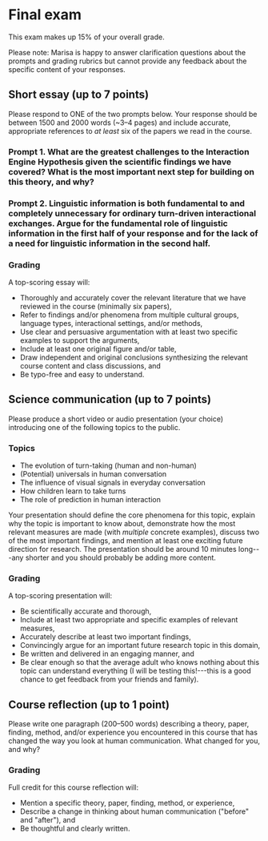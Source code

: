# Final exam

This exam makes up 15% of your overall grade.

Please note: Marisa is happy to answer clarification questions about the prompts and grading rubrics but cannot provide any feedback about the specific content of your responses.

## Short essay (up to 7 points)

Please respond to ONE of the two prompts below. Your response should be between 1500 and 2000 words (~3–4 pages) and include accurate, appropriate references to _at least_ six of the papers we read in the course.

### Prompt 1. What are the greatest challenges to the Interaction Engine Hypothesis given the scientific findings we have covered? What is the most important next step for building on this theory, and why?

### Prompt 2. Linguistic information is both fundamental to and completely unnecessary for ordinary turn-driven interactional exchanges. Argue for the fundamental role of linguistic information in the first half of your response and for the lack of a need for linguistic information in the second half.

### Grading

A top-scoring essay will:

- Thoroughly and accurately cover the relevant literature that we have reviewed in the course (minimally six papers),
- Refer to findings and/or phenomena from multiple cultural groups, language types, interactional settings, and/or methods,
- Use clear and persuasive argumentation with at least two specific examples to support the arguments,
- Include at least one original figure and/or table,
- Draw independent and original conclusions synthesizing the relevant course content and class discussions, and
- Be typo-free and easy to understand.

## Science communication (up to 7 points)

Please produce a short video or audio presentation (your choice) introducing one of the following topics to the public. 

### Topics

* The evolution of turn-taking (human and non-human)
* (Potential) universals in human conversation
* The influence of visual signals in everyday conversation
* How children learn to take turns
* The role of prediction in human interaction

Your presentation should define the core phenomena for this topic, explain why the topic is important to know about, demonstrate how the most relevant measures are made (with _multiple_ concrete examples), discuss two of the most important findings, and mention at least one exciting future direction for research. The presentation should be around 10 minutes long---any shorter and you should probably be adding more content.

### Grading

A top-scoring presentation will:

- Be scientifically accurate and thorough,
- Include at least two appropriate and specific examples of relevant measures,
- Accurately describe at least two important findings,
- Convincingly argue for an important future research topic in this domain,
- Be written and delivered in an engaging manner, and
- Be clear enough so that the average adult who knows nothing about this topic can understand everything (I will be testing this!---this is a good chance to get feedback from your friends and family). 

## Course reflection (up to 1 point)

Please write one paragraph (200–500 words) describing a theory, paper, finding, method, and/or experience you encountered in this course that has changed the way you look at human communication. What changed for you, and why?

### Grading

Full credit for this course reflection will:

- Mention a specific theory, paper, finding, method, or experience,
- Describe a change in thinking about human communication ("before" and "after"), and
- Be thoughtful and clearly written.
